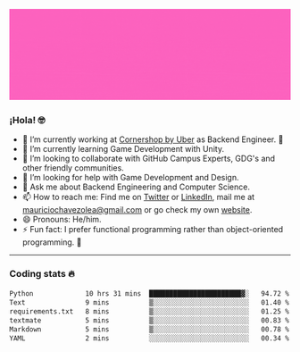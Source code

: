 ![Banner](banner.gif)

### ¡Hola! 🤓

- 🔭 I’m currently working at [Cornershop by Uber](https://cornershopapp.com) as Backend Engineer. 🥑
- 🌱 I’m currently learning Game Development with Unity.
- 👯 I’m looking to collaborate with GitHub Campus Experts, GDG's and other friendly communities.
- 🤔 I’m looking for help with Game Development and Design.
- 💬 Ask me about Backend Engineering and Computer Science.
- 📫 How to reach me: Find me on [Twitter](https://twitter.com/ultr4nerd) or [LinkedIn](https://www.linkedin.com/in/ultr4nerd), mail me at [mauriciochavezolea@gmail.com](mailto:mauriciochavezolea@gmail.com) or go check my own [website](mauriciochavez.dev).
- 😄 Pronouns: He/him. 
- ⚡ Fun fact: I prefer functional programming rather than object-oriented programming. 🤭
---

### Coding stats 🔥

<!--START_SECTION:waka-->

```text
Python             10 hrs 31 mins  ███████████████████████▓░   94.72 %
Text               9 mins          ▒░░░░░░░░░░░░░░░░░░░░░░░░   01.40 %
requirements.txt   8 mins          ▒░░░░░░░░░░░░░░░░░░░░░░░░   01.25 %
textmate           5 mins          ▒░░░░░░░░░░░░░░░░░░░░░░░░   00.83 %
Markdown           5 mins          ▒░░░░░░░░░░░░░░░░░░░░░░░░   00.78 %
YAML               2 mins          ░░░░░░░░░░░░░░░░░░░░░░░░░   00.34 %
```

<!--END_SECTION:waka-->
